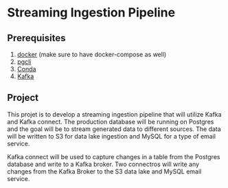# Streaming Ingestion Pipeline

## Prerequisites

1. [docker](https://docs.docker.com/get-docker/) (make sure to have docker-compose as well)
2. [pgcli](https://www.postgresql.org/)
3. [Conda](https://docs.conda.io/en/latest/)
3. [Kafka](https://kafka.apache.org/)

## Project
This projet is to develop a streaming ingestion pipeline that will utilize Kafka and Kafka connect. The production database will be running on Postgres and the goal will be to stream generated data to different sources. The data will be written to S3 for data lake ingestion and MySQL for a  type of email service.

Kafka connect will be used to capture changes in a table from the Postgres database and write to a Kafka broker. Two connectros will write any changes from the Kafka Broker to the S3 data lake and MySQL email service.
